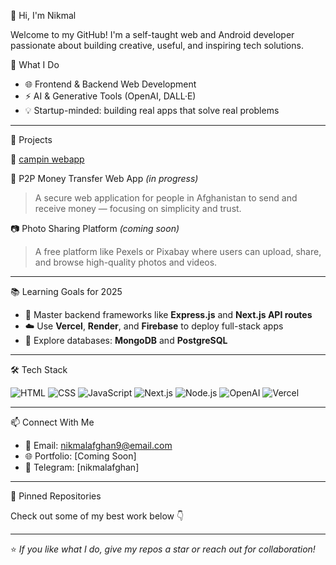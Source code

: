 👋 Hi, I'm Nikmal

Welcome to my GitHub! I'm a self-taught web and Android developer passionate about building creative, useful, and inspiring tech solutions.

🔧 What I Do

- 🌐 Frontend & Backend Web Development   
- ⚡ AI & Generative Tools (OpenAI, DALL·E)  
- 💡 Startup-minded: building real apps that solve real problems

---

🚀 Projects

🎨 [campin webapp](https://camping-in-afghanistan.vercel.app/)

💸 P2P Money Transfer Web App *(in progress)*
> A secure web application for people in Afghanistan to send and receive money — focusing on simplicity and trust.

📷 Photo Sharing Platform *(coming soon)*
> A free platform like Pexels or Pixabay where users can upload, share, and browse high-quality photos and videos.

---

📚 Learning Goals for 2025

- 🧠 Master backend frameworks like **Express.js** and **Next.js API routes**
- ☁️ Use **Vercel**, **Render**, and **Firebase** to deploy full-stack apps
- 🧱 Explore databases: **MongoDB** and **PostgreSQL**

---

🛠️ Tech Stack

![HTML](https://img.shields.io/badge/HTML-E34F26?style=for-the-badge&logo=html5&logoColor=white)
![CSS](https://img.shields.io/badge/CSS-1572B6?style=for-the-badge&logo=css3)
![JavaScript](https://img.shields.io/badge/JavaScript-F7DF1E?style=for-the-badge&logo=javascript)
![Next.js](https://img.shields.io/badge/Next.js-000000?style=for-the-badge&logo=nextdotjs)
![Node.js](https://img.shields.io/badge/Node.js-339933?style=for-the-badge&logo=nodedotjs)
![OpenAI](https://img.shields.io/badge/OpenAI-412991?style=for-the-badge&logo=openai&logoColor=white)
![Vercel](https://img.shields.io/badge/Vercel-000000?style=for-the-badge&logo=vercel)

---

📫 Connect With Me

- 📧 Email: nikmalafghan9@email.com  
- 🌐 Portfolio: [Coming Soon]  
- 💬 Telegram: [nikmalafghan] 

---

📌 Pinned Repositories

Check out some of my best work below 👇

---

⭐️ *If you like what I do, give my repos a star or reach out for collaboration!*
